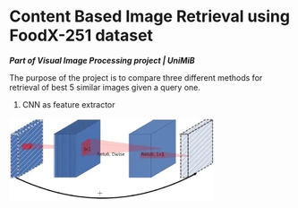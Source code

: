 # Content Based Image Retrieval using FoodX-251 dataset

***Part of Visual Image Processing project | UniMiB***

The purpose of the project is to compare three different methods for retrieval of best 5 similar images given a query one.

1. CNN as feature extractor

![Alt text](Images/cnn_architecture.jpg "Title")



